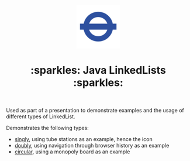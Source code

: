 <p align="center">
    <img alt="TFL Underground Icon" src="img/transport-for-london-1-logo-png-transparent.png" width="120" />
</p>
<h1 align="center">:sparkles: Java LinkedLists :sparkles:</h1>

<br>

Used as part of a presentation to demonstrate examples and the usage of different types of LinkedList.

Demonstrates the following types:
- [singly][singly], using tube stations as an example, hence the icon
- [doubly][doubly], using navigation through browser history as an example
- [circular][circular], using a monopoly board as an example



[singly]: src/com/sparta/kurtis/linkedlists/singly/SinglyExamples.java
[doubly]: src/com/sparta/kurtis/linkedlists/doubly/DoublyLinkedList.java
[circular]: src/com/sparta/kurtis/linkedlists/circular/CircularExamples.java